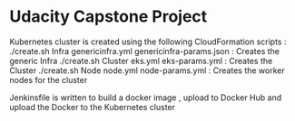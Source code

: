 # Udacity Capstone Project
Kubernetes cluster is created using the following CloudFormation scripts :
./create.sh Infra genericinfra.yml genericinfra-params.json : Creates the generic Infra
./create.sh Cluster eks.yml eks-params.yml : Creates the Cluster
./create.sh Node node.yml node-params.yml : Creates the worker nodes for the cluster

Jenkinsfile is written to build a docker image , upload to Docker Hub and upload the Docker to the Kubernetes cluster
